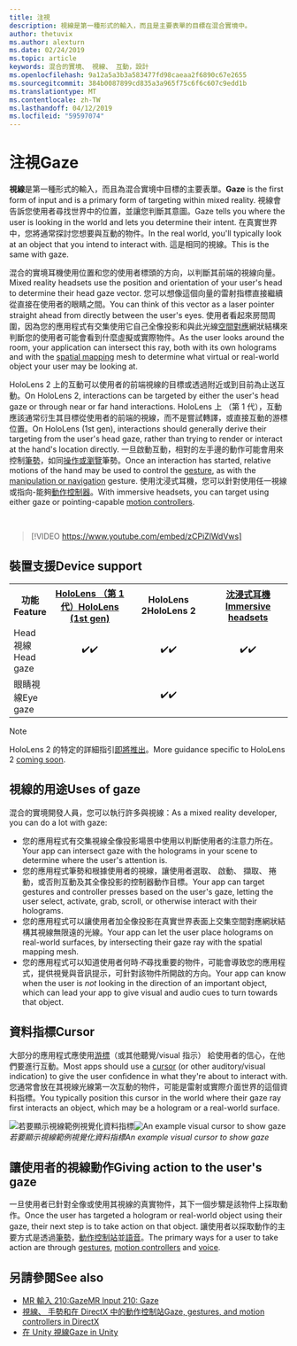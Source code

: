 ```yaml
---
title: 注視
description: 視線是第一種形式的輸入，而且是主要表單的目標在混合實境中。
author: thetuvix
ms.author: alexturn
ms.date: 02/24/2019
ms.topic: article
keywords: 混合的實境、 視線、 互動，設計
ms.openlocfilehash: 9a12a5a3b3a583477fd98caeaa2f6890c67e2655
ms.sourcegitcommit: 384b0087899cd835a3a965f75c6f6c607c9edd1b
ms.translationtype: MT
ms.contentlocale: zh-TW
ms.lasthandoff: 04/12/2019
ms.locfileid: "59597074"
---
```

# <a name="gaze"></a><span data-ttu-id="44e7b-104">注視</span><span class="sxs-lookup"><span data-stu-id="44e7b-104">Gaze</span></span>

<span data-ttu-id="44e7b-105">**視線**是第一種形式的輸入，而且為混合實境中目標的主要表單。</span><span class="sxs-lookup"><span data-stu-id="44e7b-105">**Gaze** is the first form of input and is a primary form of targeting within mixed reality.</span></span> <span data-ttu-id="44e7b-106">視線會告訴您使用者尋找世界中的位置，並讓您判斷其意圖。</span><span class="sxs-lookup"><span data-stu-id="44e7b-106">Gaze tells you where the user is looking in the world and lets you determine their intent.</span></span> <span data-ttu-id="44e7b-107">在真實世界中，您將通常探討您想要與互動的物件。</span><span class="sxs-lookup"><span data-stu-id="44e7b-107">In the real world, you'll typically look at an object that you intend to interact with.</span></span> <span data-ttu-id="44e7b-108">這是相同的視線。</span><span class="sxs-lookup"><span data-stu-id="44e7b-108">This is the same with gaze.</span></span>

<span data-ttu-id="44e7b-109">混合的實境耳機使用位置和您的使用者標頭的方向，以判斷其前端的視線向量。</span><span class="sxs-lookup"><span data-stu-id="44e7b-109">Mixed reality headsets use the position and orientation of your user's head to determine their head gaze vector.</span></span> <span data-ttu-id="44e7b-110">您可以想像這個向量的雷射指標直接繼續從直接在使用者的眼睛之間。</span><span class="sxs-lookup"><span data-stu-id="44e7b-110">You can think of this vector as a laser pointer straight ahead from directly between the user's eyes.</span></span> <span data-ttu-id="44e7b-111">使用者看起來房間周圍，因為您的應用程式有交集使用它自己全像投影和與此光線[空間對應](spatial-mapping.md)網狀結構來判斷您的使用者可能會看到什麼虛擬或實際物件。</span><span class="sxs-lookup"><span data-stu-id="44e7b-111">As the user looks around the room, your application can intersect this ray, both with its own holograms and with the [spatial mapping](spatial-mapping.md) mesh to determine what virtual or real-world object your user may be looking at.</span></span>

<span data-ttu-id="44e7b-112">HoloLens 2 上的互動可以使用者的前端視線的目標或透過附近或到目前為止送互動。</span><span class="sxs-lookup"><span data-stu-id="44e7b-112">On HoloLens 2, interactions can be targeted by either the user's head gaze or through near or far hand interactions.</span></span>  <span data-ttu-id="44e7b-113">HoloLens 上 （第 1 代），互動應該通常衍生其目標從使用者的前端的視線，而不是嘗試轉譯，或直接互動的游標位置。</span><span class="sxs-lookup"><span data-stu-id="44e7b-113">On HoloLens (1st gen), interactions should generally derive their targeting from the user's head gaze, rather than trying to render or interact at the hand's location directly.</span></span> <span data-ttu-id="44e7b-114">一旦啟動互動，相對的左手邊的動作可能會用來控制[筆勢](gestures.md)，如同[操作或瀏覽](gestures.md#composite-gestures)筆勢。</span><span class="sxs-lookup"><span data-stu-id="44e7b-114">Once an interaction has started, relative motions of the hand may be used to control the [gesture](gestures.md), as with the [manipulation or navigation](gestures.md#composite-gestures) gesture.</span></span> <span data-ttu-id="44e7b-115">使用沈浸式耳機，您可以針對使用任一視線或指向-能夠[動作控制器](motion-controllers.md)。</span><span class="sxs-lookup"><span data-stu-id="44e7b-115">With immersive headsets, you can target using either gaze or pointing-capable [motion controllers](motion-controllers.md).</span></span>

<br>

>[!VIDEO https://www.youtube.com/embed/zCPiZlWdVws]

## <a name="device-support"></a><span data-ttu-id="44e7b-116">裝置支援</span><span class="sxs-lookup"><span data-stu-id="44e7b-116">Device support</span></span>

<table>
<tr>
<th><span data-ttu-id="44e7b-117">功能</span><span class="sxs-lookup"><span data-stu-id="44e7b-117">Feature</span></span></th><th style="width:150px"> <span data-ttu-id="44e7b-118"><a href="hololens-hardware-details.md">HoloLens （第 1 代）</a></span><span class="sxs-lookup"><span data-stu-id="44e7b-118"><a href="hololens-hardware-details.md">HoloLens (1st gen)</a></span></span></th><th style="width:150px"><span data-ttu-id="44e7b-119">HoloLens 2</span><span class="sxs-lookup"><span data-stu-id="44e7b-119">HoloLens 2</span></span></th><th style="width:150px"> <span data-ttu-id="44e7b-120"><a href="immersive-headset-hardware-details.md">沈浸式耳機</a></span><span class="sxs-lookup"><span data-stu-id="44e7b-120"><a href="immersive-headset-hardware-details.md">Immersive headsets</a></span></span></th>
</tr><tr>
<td> <span data-ttu-id="44e7b-121">Head 視線</span><span class="sxs-lookup"><span data-stu-id="44e7b-121">Head gaze</span></span></td><td style="text-align: center;"> <span data-ttu-id="44e7b-122">✔️</span><span class="sxs-lookup"><span data-stu-id="44e7b-122">✔️</span></span></td><td style="text-align: center;"> <span data-ttu-id="44e7b-123">✔️</span><span class="sxs-lookup"><span data-stu-id="44e7b-123">✔️</span></span></td><td style="text-align: center;"> <span data-ttu-id="44e7b-124">✔️</span><span class="sxs-lookup"><span data-stu-id="44e7b-124">✔️</span></span></td>
</tr><tr>
<td> <span data-ttu-id="44e7b-125">眼睛視線</span><span class="sxs-lookup"><span data-stu-id="44e7b-125">Eye gaze</span></span></td><td></td><td style="text-align: center;"><span data-ttu-id="44e7b-126">✔️</span><span class="sxs-lookup"><span data-stu-id="44e7b-126">✔️</span></span></td><td></td>
</tr>
</table>

> [!NOTE]
> <span data-ttu-id="44e7b-127">HoloLens 2 的特定的詳細指引[即將推出](index.md#news-and-notes)。</span><span class="sxs-lookup"><span data-stu-id="44e7b-127">More guidance specific to HoloLens 2 [coming soon](index.md#news-and-notes).</span></span>


## <a name="uses-of-gaze"></a><span data-ttu-id="44e7b-128">視線的用途</span><span class="sxs-lookup"><span data-stu-id="44e7b-128">Uses of gaze</span></span>

<span data-ttu-id="44e7b-129">混合的實境開發人員，您可以執行許多與視線：</span><span class="sxs-lookup"><span data-stu-id="44e7b-129">As a mixed reality developer, you can do a lot with gaze:</span></span>
* <span data-ttu-id="44e7b-130">您的應用程式有交集視線全像投影場景中使用以判斷使用者的注意力所在。</span><span class="sxs-lookup"><span data-stu-id="44e7b-130">Your app can intersect gaze with the holograms in your scene to determine where the user's attention is.</span></span>
* <span data-ttu-id="44e7b-131">您的應用程式筆勢和根據使用者的視線，讓使用者選取、 啟動、 擷取、 捲動，或否則互動及其全像投影的控制器動作目標。</span><span class="sxs-lookup"><span data-stu-id="44e7b-131">Your app can target gestures and controller presses based on the user's gaze, letting the user select, activate, grab, scroll, or otherwise interact with their holograms.</span></span>
* <span data-ttu-id="44e7b-132">您的應用程式可以讓使用者加全像投影在真實世界表面上交集空間對應網狀結構其視線無限遠的光線。</span><span class="sxs-lookup"><span data-stu-id="44e7b-132">Your app can let the user place holograms on real-world surfaces, by intersecting their gaze ray with the spatial mapping mesh.</span></span>
* <span data-ttu-id="44e7b-133">您的應用程式可以知道使用者何時*不*尋找重要的物件，可能會導致您的應用程式，提供視覺與音訊提示，可針對該物件所開啟的方向。</span><span class="sxs-lookup"><span data-stu-id="44e7b-133">Your app can know when the user is *not* looking in the direction of an important object, which can lead your app to give visual and audio cues to turn towards that object.</span></span>

## <a name="cursor"></a><span data-ttu-id="44e7b-134">資料指標</span><span class="sxs-lookup"><span data-stu-id="44e7b-134">Cursor</span></span>

<span data-ttu-id="44e7b-135">大部分的應用程式應使用[游標](cursors.md)（或其他聽覺/visual 指示） 給使用者的信心，在他們要進行互動。</span><span class="sxs-lookup"><span data-stu-id="44e7b-135">Most apps should use a [cursor](cursors.md) (or other auditory/visual indication) to give the user confidence in what they're about to interact with.</span></span> <span data-ttu-id="44e7b-136">您通常會放在其視線光線第一次互動的物件，可能是雷射或實際介面世界的這個資料指標。</span><span class="sxs-lookup"><span data-stu-id="44e7b-136">You typically position this cursor in the world where their gaze ray first interacts an object, which may be a hologram or a real-world surface.</span></span>

<span data-ttu-id="44e7b-137">![若要顯示視線範例視覺化資料指標](images/cursor.jpg)</span><span class="sxs-lookup"><span data-stu-id="44e7b-137">![An example visual cursor to show gaze](images/cursor.jpg)</span></span><br>
<span data-ttu-id="44e7b-138">*若要顯示視線範例視覺化資料指標*</span><span class="sxs-lookup"><span data-stu-id="44e7b-138">*An example visual cursor to show gaze*</span></span>

## <a name="giving-action-to-the-users-gaze"></a><span data-ttu-id="44e7b-139">讓使用者的視線動作</span><span class="sxs-lookup"><span data-stu-id="44e7b-139">Giving action to the user's gaze</span></span>

<span data-ttu-id="44e7b-140">一旦使用者已針對全像或使用其視線的真實物件，其下一個步驟是該物件上採取動作。</span><span class="sxs-lookup"><span data-stu-id="44e7b-140">Once the user has targeted a hologram or real-world object using their gaze, their next step is to take action on that object.</span></span> <span data-ttu-id="44e7b-141">讓使用者以採取動作的主要方式是透過[筆勢](gestures.md)，[動作控制站](motion-controllers.md)並[語音](voice-input.md)。</span><span class="sxs-lookup"><span data-stu-id="44e7b-141">The primary ways for a user to take action are through [gestures](gestures.md), [motion controllers](motion-controllers.md) and [voice](voice-input.md).</span></span>

## <a name="see-also"></a><span data-ttu-id="44e7b-142">另請參閱</span><span class="sxs-lookup"><span data-stu-id="44e7b-142">See also</span></span>
* [<span data-ttu-id="44e7b-143">MR 輸入 210:Gaze</span><span class="sxs-lookup"><span data-stu-id="44e7b-143">MR Input 210: Gaze</span></span>](holograms-210.md)
* [<span data-ttu-id="44e7b-144">視線、 手勢和在 DirectX 中的動作控制站</span><span class="sxs-lookup"><span data-stu-id="44e7b-144">Gaze, gestures, and motion controllers in DirectX</span></span>](gaze,-gestures,-and-motion-controllers-in-directx.md)
* [<span data-ttu-id="44e7b-145">在 Unity 視線</span><span class="sxs-lookup"><span data-stu-id="44e7b-145">Gaze in Unity</span></span>](gaze-in-unity.md)
